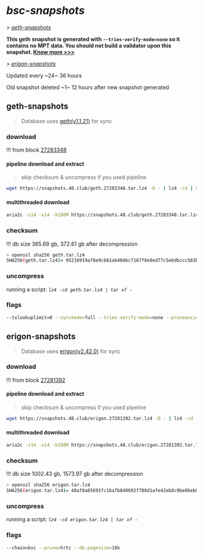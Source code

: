 # *bsc-snapshots*


*\> [geth-snapshots](#geth-snapshots)*

**This geth snapshot is generated with `--tries-verify-mode=none` so it contains no MPT data. You should not build a validator upon this snapshot. [Know more >>>](https://github.com/bnb-chain/bsc/pull/926)**

*\> [erigon-snapshots](#erigon-snapshots)*

Updated every ~24~ 36 hours

Old snapshot deleted ~1~ 12 hours after new snapshot generated

## geth-snapshots


> Database uses [geth(v1.1.21)](https://github.com/bnb-chain/bsc/releases/tag/v1.1.21) for sync


### download

<!-- begin_geth -->

!!! from block [27283348](https://bscscan.com/block/27283348)

#### pipeline download and extract
> skip checksum & uncompress if you used pipeline
```bash
wget https://snapshots.48.club/geth.27283348.tar.lz4 -O - | lz4 -cd | tar xf -
```

#### multithreaded download

```bash
aria2c -s14 -x14 -k100M https://snapshots.48.club/geth.27283348.tar.lz4 -o geth.tar.lz4
```


### checksum

!!! db size 365.69 gb, 372.61 gb after decompression
```bash
> openssl sha256 geth.tar.lz4
SHA256(geth.tar.lz4)= 95216919af8e9cb61ab404bc7167f8e8ed77c5ebdbccc583b25cf7b5f022905f
```

<!-- end_geth -->

### uncompress


running a script: _`lz4 -cd geth.tar.lz4 | tar xf -`_


### flags


```bash
--txlookuplimit=0 --syncmode=full --tries-verify-mode=none --pruneancient=true --diffblock=5000
```


## erigon-snapshots


> Database uses [erigon(v2.42.0)](https://github.com/ledgerwatch/erigon/releases/tag/v2.42.0) for sync


### download

<!-- begin_erigon -->

!!! from block [27281392](https://bscscan.com/block/27281392)

#### pipeline download and extract
> skip checksum & uncompress if you used pipeline
```bash
wget https://snapshots.48.club/erigon.27281392.tar.lz4 -O - | lz4 -cd | tar xf -
```

#### multithreaded download

```bash
aria2c -s14 -x14 -k100M https://snapshots.48.club/erigon.27281392.tar.lz4 -o erigon.tar.lz4
```


### checksum

!!! db size 1002.43 gb, 1573.97 gb after decompression
```bash
> openssl sha256 erigon.tar.lz4
SHA256(erigon.tar.lz4)= 48af8a05691fc16afb849692f708d1afe42eb8c9be0beb828bfe04a381fa93d5
```

<!-- end_erigon -->


### uncompress


running a script: _`lz4 -cd erigon.tar.lz4 | tar xf -`_


### flags


```bash
--chain=bsc --prune=hrtc --db.pagesize=16k
```
